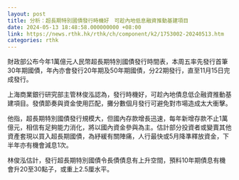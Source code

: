 ```yaml
---
layout: post
title: 分析：超長期特別國債發行時機好　可趁內地低息融資推動基建項目
date: 2024-05-13 18:48:58.000000000 +08:00
link: https://news.rthk.hk/rthk/ch/component/k2/1753002-20240513.htm
categories: rthk
---
```


財政部公布今年1萬億元人民幣超長期特別國債發行時間表，本周五率先發行首筆30年期國債，年內亦會發行20年期及50年期國債，分22期發行，直至11月15日完成發行。

上海商業銀行研究部主管林俊泓認為，發行時機好，可趁內地債息低企融資推動基建項目。發債節奏與資金使用匹配，攤分數個月發行可避免對市場造成太大衝擊。

他指，超長期特別國債發行規模大，但國內存款增長迅速，每年新增存款不止1萬億元，相信有足夠能力消化，將以國內資金參與為主。估計部分投資者或變賣其他資產套現以買入超長期國債，為紓緩有關陣痛，人行最快或5月降準釋放資金，下半年亦有機會減息1次。

林俊泓估計，發行超長期特別國債令長債債息有上升空間，預料10年期債息有機會升20至30點子，或重上2.5厘水平。
